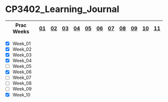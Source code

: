 # CP3402_Learning_Journal

| Prac Weeks | [01](./Week_01.md) | [02](./Week_02.md) | [03](./Week_03.md) | [04](./Week_04.md) | [05](./Week_05.md) | [06](./Week_06.md) | [07](./Week_07.md) | [08](./Week_08.md) | [09](./Week_09.md) | [10](./Final-Journal.md) | [11](./Week_11.md) |
| ---------- | -- | -- | -- | -- | -- | -- | -- | -- | -- | -- | -- |

- [x] Week_01
- [x] Week_02
- [x] Week_03
- [x] Week_04
- [ ] Week_05
- [x] Week_06
- [ ] Week_07
- [ ] Week_08
- [ ] Week_09
- [x] Week_10
